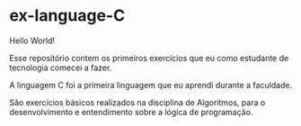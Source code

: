 # ex-language-C

<p>Hello World!</p>
<p>
<p>Esse repositório contem os primeiros exercícios que eu como estudante de tecnologia comecei a fazer. 
<p>A linguagem C foi a primeira linguagem que eu aprendi durante a faculdade.
<p>São exercícios básicos realizados na disciplina de Algoritmos, para o desenvolvimento e entendimento
sobre a lógica de programação.
</p>
